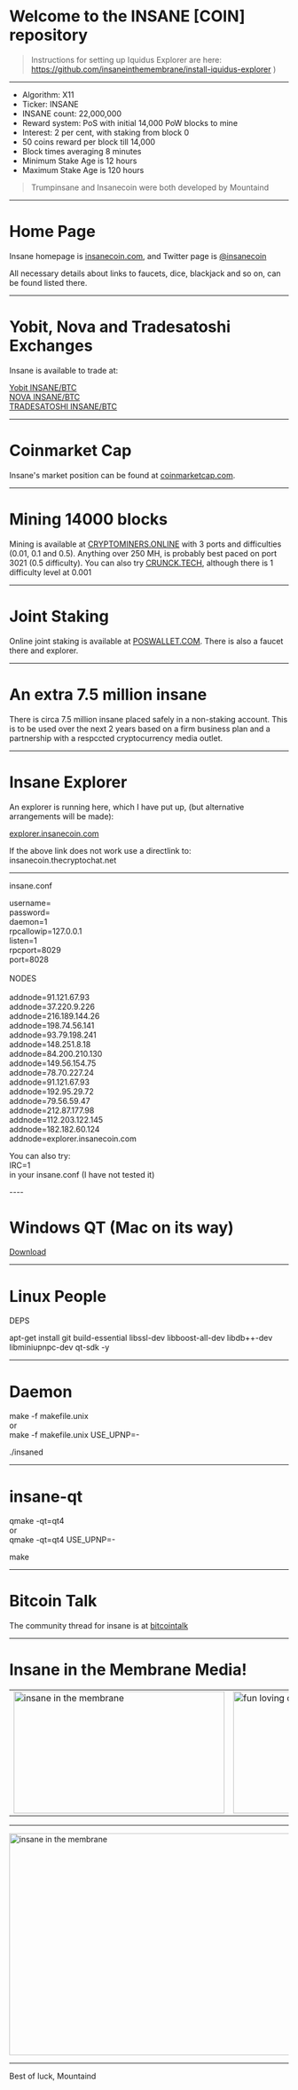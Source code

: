 
# Welcome to the INSANE [COIN] repository  


>Instructions for setting up Iquidus Explorer are here: https://github.com/insaneinthemembrane/install-iquidus-explorer )

----

- Algorithm: X11
- Ticker: INSANE 
- INSANE count: 22,000,000
- Reward system: PoS with initial 14,000 PoW blocks to mine
- Interest: 2 per cent, with staking from block 0
- 50 coins reward per block till 14,000
- Block times averaging 8 minutes
- Minimum Stake Age is 12 hours
- Maximum Stake Age is 120 hours

>Trumpinsane and Insanecoin were both developed by Mountaind

----

# Home Page #

<p>Insane homepage is <a href="https://yobit.net/en/trade/INSANE/BTC" target="_blank">insanecoin.com</a>, and Twitter page is <a href="https://twitter.com/insanecoin" target="_blank">@insanecoin</a></p>

<p>All necessary details about links to faucets, dice, blackjack and so on, can be found listed there.</p>

----

# Yobit, Nova and Tradesatoshi Exchanges #

<p>Insane is available to trade at:</p>

<a href="https://yobit.net/en/trade/INSANE/BTC" target="_blank">Yobit INSANE/BTC</a><br>
<a href="https://novaexchange.com/market/BTC_INSANE/" target="_blank">NOVA INSANE/BTC</a><br>
<a href="https://tradesatoshi.com/Exchange?market=INSAN_BTC" target="_blank">TRADESATOSHI INSANE/BTC</a></p>


----

# Coinmarket Cap #

<p>Insane's market position can be found at <a href="http://coinmarketcap.com/currencies/insanecoin/" target="_blank">coinmarketcap.com</a>.</p>

----

# Mining 14000 blocks #



<p>Mining is available at <a href="http://cryptominers.online:8080/getting_started" target="_blank">CRYPTOMINERS.ONLINE</a> with 3 ports and difficulties (0.01, 0.1 and 0.5). Anything over 250 MH, is probably best paced on port 3021 (0.5 difficulty). You can also try <a href="http://crunck.tech:85/getting_started" target="_blank">CRUNCK.TECH</a>, although there is 1 difficulty level at 0.001 </p>

----

# Joint Staking #

<p>Online joint staking is available at <a href="https://poswallet.com/login.php" target="_blank">POSWALLET.COM</a>. There is also a faucet there and explorer.</p>

----

# An extra 7.5 million insane #

<p>There is circa 7.5 million insane placed safely in a non-staking account. This is to be used over the next 2 years based on a firm business plan and a partnership with a respccted cryptocurrency media outlet.</p>

----

# Insane Explorer #


<p>An explorer is running here, which I have put up, (but alternative arrangements will be made):</p>

<p><a href="http://explorer.insanecoin.com:3001/" target="_blank">explorer.insanecoin.com</a></p>

<p>If the above link does not work use a directlink to: insanecoin.thecryptochat.net</p>


----
<p>insane.conf</p>

<p>username=<br />
password=<br />
daemon=1<br />
rpcallowip=127.0.0.1<br />
listen=1<br />
rpcport=8029<br />
port=8028<br /><br />
NODES<br /><br />
addnode=91.121.67.93<br />
addnode=37.220.9.226<br />
addnode=216.189.144.26<br />
addnode=198.74.56.141<br />
addnode=93.79.198.241<br />
addnode=148.251.8.18<br />
addnode=84.200.210.130<br />
addnode=149.56.154.75<br />
addnode=78.70.227.24<br />
addnode=91.121.67.93<br />
addnode=192.95.29.72<br />
addnode=79.56.59.47<br />
addnode=212.87.177.98<br />
addnode=112.203.122.145<br />
addnode=182.182.60.124<br />
addnode=explorer.insanecoin.com</p>

<p>You can also try:<br />
IRC=1<br />
in your insane.conf (I have not tested it)</p>
----

# Windows QT (Mac on its way) #

<p><a href="https://mega.nz/#!u9xBDQIS!U7--wEDaGkLyYy4YqPqWcISCnap0WsGZb-E-RzPdThg" target="_blank">Download</a></p>

----

# Linux People #

<p>DEPS</p>

<p>apt-get install git build-essential libssl-dev libboost-all-dev libdb++-dev libminiupnpc-dev qt-sdk -y</p>


----

# Daemon 

<p>make -f makefile.unix<br /> 
or<br />
make -f makefile.unix USE_UPNP=-</p>

<p>./insaned</p>

----

# insane-qt #

<p>qmake -qt=qt4<br />
or<br />
qmake -qt=qt4 USE_UPNP=-</p>

<p>make</p>

----

# Bitcoin Talk #

<p>The community thread for insane is at <a href="https://bitcointalk.org/index.php?topic=1625942.0" target="_blank">bitcointalk</a></p>

----

# Insane in the Membrane Media! #

<table border="0" cellpadding="8" cellspacing="8">
	<tbody>
		<tr>
			<td><a href="http://trumpinsane.pw/insanecoin/insane.html" target="_blank"><img alt="insane in the membrane" src="https://cdn.pbrd.co/images/sXrCQ1pcy.jpg" style="width: 380px; height: 220px;" /></a></td>
			<td><a href="http://trumpinsane.pw/insanecoin/FUN-LOVING-CRYPTONALS.html" target="_blank"><img alt="fun loving criminals" src="https://cdn.pbrd.co/images/sXsWFPcEi.jpg" style="width: 380px; height: 220px;" /></a></td>
		</tr>
	</tbody>
</table>

----




<p><img alt="insane in the membrane" src="http://v013o.popscreen.com/eDlncHQwMTI=_o_cypress-hill---insane-in-the-brain.jpg" style="width: 533px; height: 400px;" /></p>


----



<p>Best of luck, Mountaind</p>



